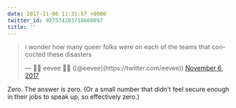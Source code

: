```yaml
---
date: 2017-11-06 11:31:57 +0000
twitter_id: 927574283718660097
title: ''
---
```


<blockquote class="twitter-tweet"><p lang="en" dir="ltr">i wonder how many queer folks were on each of the teams that concocted these disasters</p>&mdash; 🌸🌺 eevee 🌺🌸 ([@eevee](https://twitter.com/eevee)) <a href="https://twitter.com/eevee/status/927569263971377152?ref_src=twsrc%5Etfw">November 6, 2017</a></blockquote>
<script async src="https://platform.twitter.com/widgets.js" charset="utf-8"></script>

Zero. The answer is zero. (Or a small number that didn’t feel secure enough in their jobs to speak up, so effectively zero.)
